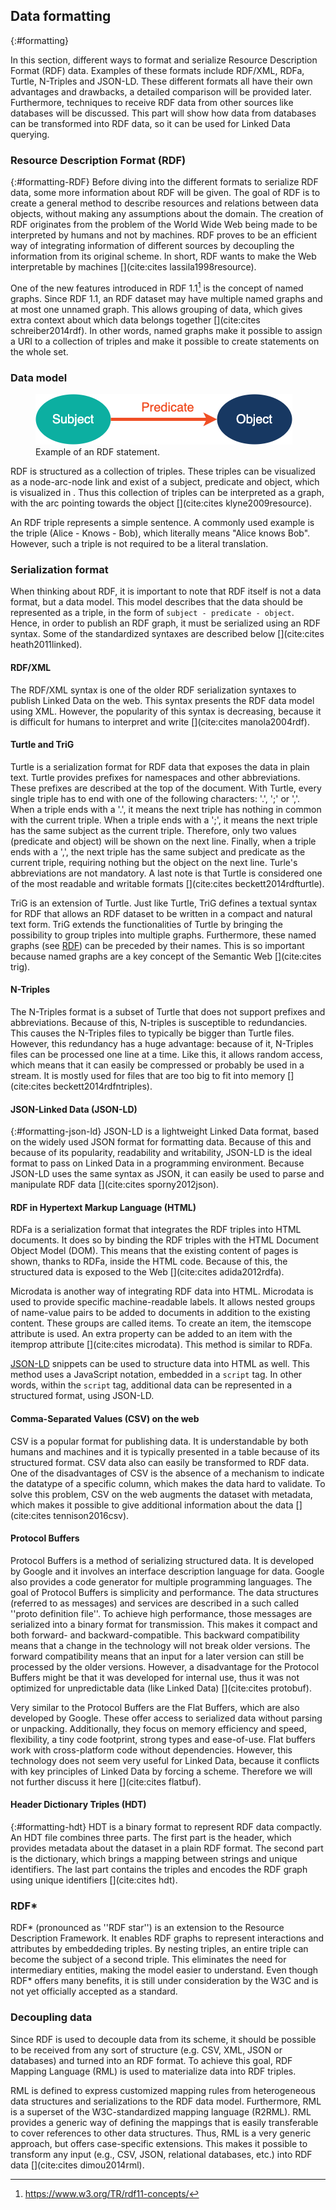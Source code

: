 ## Data formatting
{:#formatting}

In this section, different ways to format and serialize Resource Description Format (RDF) data. Examples of these formats include RDF/XML, RDFa, Turtle, N-Triples and JSON-LD. These different formats all have their own advantages and drawbacks, a detailed comparison will be provided later. Furthermore, techniques to receive RDF data from other sources like databases will be discussed. This part will show how data from databases can be transformed into RDF data, so it can be used for Linked Data querying.

### Resource Description Format (RDF)
{:#formatting-RDF}
Before diving into the different formats to serialize RDF data, some more information about RDF will be given. The goal of RDF is to create a general method to describe resources and relations between data objects, without making any assumptions about the domain. The creation of RDF originates from the problem of the World Wide Web being made to be interpreted by humans and not by machines. RDF proves to be an efficient way of integrating information of different sources by decoupling the information from its original scheme. In short, RDF wants to make the Web interpretable by machines [](cite:cites lassila1998resource).

One of the new features introduced in RDF 1.1[^rdf1.1spec] is the concept of named graphs. Since RDF 1.1, an RDF dataset may have multiple named graphs and at most one unnamed graph. This allows grouping of data, which gives extra context about which data belongs together [](cite:cites schreiber2014rdf). In other words, named graphs make it possible to assign a URI to a collection of triples and make it possible to create statements on the whole set.

[^rdf1.1spec]: https://www.w3.org/TR/rdf11-concepts/

### Data model
<figure id="RDF">
<img src="images/spo.png" alt="[RDF statement]">
<figcaption markdown="block">
Example of an RDF statement.
</figcaption>
</figure>

RDF is structured as a collection of triples. These triples can be visualized as a node-arc-node link and exist of a subject, predicate and object, which is visualized in [](#RDF). Thus this collection of triples can be interpreted as a graph, with the arc pointing towards the object [](cite:cites klyne2009resource). 

An RDF triple represents a simple sentence. A commonly used example is the triple (Alice - Knows - Bob), which literally means "Alice knows Bob". However, such a triple is not required to be a literal translation. 

### Serialization format
When thinking about RDF, it is important to note that RDF itself is not a data format, but a data model. This model describes that the data should be represented as a triple, in the form of `subject - predicate - object`. Hence, in order to publish an RDF graph, it must be serialized using an RDF syntax. Some of the standardized syntaxes are described below [](cite:cites heath2011linked). 

#### RDF/XML

The RDF/XML syntax is one of the older RDF serialization syntaxes to publish Linked Data on the web. This syntax presents the RDF data model using XML. However, the popularity of this syntax is decreasing, because it is difficult for humans to interpret and write [](cite:cites manola2004rdf).

#### Turtle and TriG

Turtle is a serialization format for RDF data that exposes the data in plain text. Turtle provides prefixes for namespaces and other abbreviations. These prefixes are described at the top of the document. With Turtle, every single triple has to end with one of the following characters: '.', ';' or ','. When a triple ends with a '.', it means the next triple has nothing in common with the current triple. When a triple ends with a ';', it means the next triple has the same subject as the current triple. Therefore, only two values (predicate and object) will be shown on the next line. Finally, when a triple ends with a ',', the next triple has the same subject and predicate as the current triple, requiring nothing but the object on the next line. Turle's abbreviations are not mandatory. A last note is that Turtle is considered one of the most readable and writable formats [](cite:cites beckett2014rdfturtle).

TriG is an extension of Turtle. Just like Turtle, TriG defines a textual syntax for RDF that allows an RDF dataset to be written in a compact and natural text form. TriG extends the functionalities of Turtle by bringing the possibility to group triples into multiple graphs. Furthermore, these named graphs (see [RDF](#formatting-RDF)) can be preceded by their names. This is so important because named graphs are a key concept of the Semantic Web [](cite:cites trig). 

#### N-Triples

The N-Triples format is a subset of Turtle that does not support prefixes and abbreviations. Because of this, N-triples is susceptible to redundancies. This causes the N-Triples files to typically be bigger than Turtle files. However, this redundancy has a huge advantage: because of it, N-Triples files can be processed one line at a time. Like this, it allows random access, which means that it can easily be compressed or probably be used in a stream. It is mostly used for files that are too big to fit into memory [](cite:cites beckett2014rdfntriples).

#### JSON-Linked Data (JSON-LD)

{:#formatting-json-ld}
JSON-LD is a lightweight Linked Data format, based on the widely used JSON format for formatting data. Because of this and because of its popularity, readability and writability, JSON-LD is the ideal format to pass on Linked Data in a programming environment. Because JSON-LD uses the same syntax as JSON, it can easily be used to parse and manipulate RDF data [](cite:cites sporny2012json).

#### RDF in Hypertext Markup Language (HTML)

RDFa is a serialization format that integrates the RDF triples into HTML documents. It does so by binding the RDF triples with the HTML Document Object Model (DOM). This means that the existing content of pages is shown, thanks to RDFa, inside the HTML code. Because of this, the structured data is exposed to the Web [](cite:cites adida2012rdfa).

Microdata is another way of integrating RDF data into HTML. Microdata is used to provide specific machine-readable labels. It allows nested groups of name-value pairs to be added to documents in addition to the existing content. These groups are called items. To create an item, the itemscope attribute is used. An extra property can be added to an item with the itemprop attribute [](cite:cites microdata). This method is similar to RDFa.

[JSON-LD](#formatting-json-ld) snippets can be used to structure data into HTML as well. This method uses a JavaScript notation, embedded in a `script` tag. In other words, within the `script` tag, additional data can be represented in a structured format, using JSON-LD.

#### Comma-Separated Values (CSV) on the web

CSV is a popular format for publishing data. It is understandable by both humans and machines and it is typically presented in a table because of its structured format. CSV data also can easily be transformed to RDF data. One of the disadvantages of CSV is the absence of a mechanism to indicate the datatype of a specific column, which makes the data hard to validate. To solve this problem, CSV on the web augments the dataset with metadata, which makes it possible to give additional information about the data [](cite:cites tennison2016csv).

#### Protocol Buffers

Protocol Buffers is a method of serializing structured data. It is developed by Google and it involves an interface description language for data. Google also provides a code generator for multiple programming languages. The goal of Protocol Buffers is simplicity and performance. The data structures (referred to as messages) and services are described in a such called ''proto definition file''. To achieve high performance, those messages are serialized into a binary format for transmission. This makes it compact and both forward- and backward-compatible. This backward compatibility means that a change in the technology will not break older versions. The forward compatibility means that an input for a later version can still be processed by the older versions. However, a disadvantage for the Protocol Buffers might be that it was developed for internal use, thus it was not optimized for unpredictable data (like Linked Data) [](cite:cites protobuf).

Very similar to the Protocol Buffers are the Flat Buffers, which are also developed by Google. These offer access to serialized data without parsing or unpacking. Additionally, they focus on memory efficiency and speed, flexibility, a tiny code footprint, strong types and ease-of-use. Flat buffers work with cross-platform code without dependencies. However, this technology does not seem very useful for Linked Data, because it conflicts with key principles of Linked Data by forcing a scheme. Therefore we will not further discuss it here [](cite:cites flatbuf).

#### Header Dictionary Triples (HDT)

{:#formatting-hdt}
HDT is a binary format to represent RDF data compactly. An HDT file combines three parts. The first part is the header, which provides metadata about the dataset in a plain RDF format. The second part is the dictionary, which brings a mapping between strings and unique identifiers. The last part contains the triples and encodes the RDF graph using unique identifiers [](cite:cites hdt).

### RDF*
RDF* (pronounced as ''RDF star'') is an extension to the Resource Description Framework. It enables RDF graphs to represent interactions and attributes by embeddeding triples. By nesting triples, an entire triple can become the subject of a second triple. This eliminates the need for intermediary entities, making the model easier to understand. Even though RDF* offers many benefits, it is still under consideration by the W3C and is not yet officially accepted as a standard.

### Decoupling data
Since RDF is used to decouple data from its scheme, it should be possible to be received from any sort of structure (e.g. CSV, XML, JSON or databases) and turned into an RDF format. To achieve this goal, RDF Mapping Language (RML) is used to materialize data into RDF triples.

RML is defined to express customized mapping rules from heterogeneous data structures and serializations to the RDF data model. Furthermore, RML is a superset of the W3C-standardized mapping language (R2RML). RML provides a generic way of defining the mappings that is easily transferable to cover references to other data structures. Thus, RML is a very generic approach, but offers case-specific extensions. This makes it possible to transform any input (e.g., CSV, JSON, relational databases, etc.) into RDF data [](cite:cites dimou2014rml).
